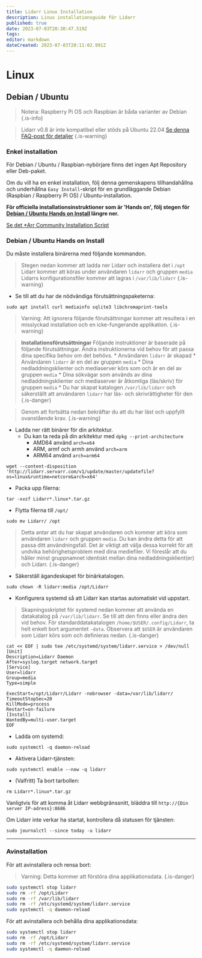 ```yaml
---
title: Lidarr Linux Installation
description: Linux installationsguide för Lidarr
published: true
date: 2023-07-03T20:30:47.519Z
tags: 
editor: markdown
dateCreated: 2023-07-03T20:11:02.991Z
---
```


# Linux

## Debian / Ubuntu

> Notera: Raspberry Pi OS och Raspbian är båda varianter av Debian {.is-info}

> Lidarr v0.8 är inte kompatibel eller stöds på Ubuntu 22.04 [Se denna FAQ-post för detaljer](/lidarr/faq#lidarr-stopped-working-after-updating-to-ubuntu-2204)
{.is-warning}

### Enkel installation

För Debian / Ubuntu / Raspbian-nybörjare finns det ingen Apt Repository eller Deb-paket.

Om du vill ha en enkel installation, följ denna gemenskapens tillhandahållna och underhållna `Easy Install`-skript för en grundläggande Debian (Raspbian / Raspberry Pi OS) / Ubuntu-installation.

**För officiella installationsinstruktioner som är 'Hands on', följ stegen för [Debian / Ubuntu Hands on Install](#debian-ubuntu-hands-on-install) längre ner.**

[Se det \*Arr Community Installation Script](/install-script)

### Debian / Ubuntu Hands on Install

Du måste installera binärerna med följande kommandon.

> Stegen nedan kommer att ladda ner Lidarr och installera det i `/opt`
> Lidarr kommer att köras under användaren `lidarr` och gruppen `media`
> Lidarrs konfigurationsfiler kommer att lagras i `/var/lib/lidarr`
{.is-warning}

- Se till att du har de nödvändiga förutsättningspaketerna:

```shell
sudo apt install curl mediainfo sqlite3 libchromaprint-tools
```

> Varning: Att ignorera följande förutsättningar kommer att resultera i en misslyckad installation och en icke-fungerande applikation. {.is-warning}

> **Installationsförutsättningar**
> Följande instruktioner är baserade på följande förutsättningar. Ändra instruktionerna vid behov för att passa dina specifika behov om det behövs.
> \* Användaren `lidarr` är skapad
> \* Användaren `lidarr` är en del av gruppen `media`
> \* Dina nedladdningsklienter och mediaserver körs som och är en del av gruppen `media`
> \* Dina sökvägar som används av dina nedladdningsklienter och mediaserver är åtkomliga (läs/skriv) för gruppen `media`
> \* Du har skapat katalogen `/var/lib/lidarr` och säkerställt att användaren `lidarr` har läs- och skrivrättigheter för den
{.is-danger}

> Genom att fortsätta nedan bekräftar du att du har läst och uppfyllt ovanstående krav. {.is-warning}

- Ladda ner rätt binärer för din arkitektur.
  - Du kan ta reda på din arkitektur med `dpkg --print-architecture`
    - AMD64 använd `arch=x64`
    - ARM, armf och armh använd `arch=arm`
    - ARM64 använd `arch=arm64`

```shell
wget --content-disposition 'http://lidarr.servarr.com/v1/update/master/updatefile?os=linux&runtime=netcore&arch=x64'
```

- Packa upp filerna:

```shell
tar -xvzf Lidarr*.linux*.tar.gz
```

- Flytta filerna till `/opt/`

```shell
sudo mv Lidarr/ /opt
```

> Detta antar att du har skapat användaren och kommer att köra som användaren `lidarr` och gruppen `media`. Du kan ändra detta för att passa ditt användningsfall. Det är viktigt att välja dessa korrekt för att undvika behörighetsproblem med dina mediefiler. Vi föreslår att du håller minst gruppnamnet identiskt mellan dina nedladdningsklient(er) och Lidarr.
{.is-danger}

- Säkerställ ägandeskapet för binärkatalogen.

```shell
sudo chown -R lidarr:media /opt/Lidarr
```

- Konfigurera systemd så att Lidarr kan startas automatiskt vid uppstart.

> Skapningsskriptet för systemd nedan kommer att använda en datakatalog på `/var/lib/lidarr`. Se till att den finns eller ändra den vid behov. För standarddatakatalogen `/home/$USER/.config/Lidarr`, ta helt enkelt bort argumentet `-data`. Observera att `$USER` är användaren som Lidarr körs som och definieras nedan.
{.is-danger}

```shell
cat << EOF | sudo tee /etc/systemd/system/lidarr.service > /dev/null
[Unit]
Description=Lidarr Daemon
After=syslog.target network.target
[Service]
User=lidarr
Group=media
Type=simple

ExecStart=/opt/Lidarr/Lidarr -nobrowser -data=/var/lib/lidarr/
TimeoutStopSec=20
KillMode=process
Restart=on-failure
[Install]
WantedBy=multi-user.target
EOF
```

- Ladda om systemd:

```shell
sudo systemctl -q daemon-reload
```

- Aktivera Lidarr-tjänsten:

```shell
sudo systemctl enable --now -q lidarr
```

- (Valfritt) Ta bort tarbollen:

```shell
rm Lidarr*.linux*.tar.gz
```

Vanligtvis för att komma åt Lidarr webbgränssnitt, bläddra till `http://{Din server IP-adress}:8686`

Om Lidarr inte verkar ha startat, kontrollera då statusen för tjänsten:

```shell
sudo journalctl --since today -u lidarr
```

---

### Avinstallation

För att avinstallera och rensa bort:
> Varning: Detta kommer att förstöra dina applikationsdata. {.is-danger}

```bash
sudo systemctl stop lidarr
sudo rm -rf /opt/Lidarr
sudo rm -rf /var/lib/lidarr
sudo rm -rf /etc/systemd/system/lidarr.service
sudo systemctl -q daemon-reload
```

För att avinstallera och behålla dina applikationsdata:

```bash
sudo systemctl stop lidarr
sudo rm -rf /opt/Lidarr
sudo rm -rf /etc/systemd/system/lidarr.service
sudo systemctl -q daemon-reload
```